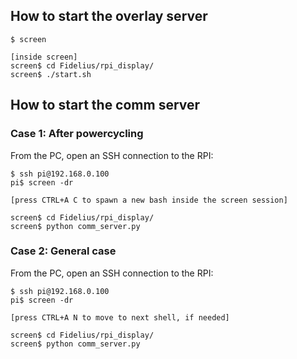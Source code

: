 ## How to start the overlay server 
```
$ screen

[inside screen]
screen$ cd Fidelius/rpi_display/
screen$ ./start.sh
```

## How to start the comm server

### Case 1: After powercycling

From the PC, open an SSH connection to the RPI:

```
$ ssh pi@192.168.0.100
pi$ screen -dr

[press CTRL+A C to spawn a new bash inside the screen session]

screen$ cd Fidelius/rpi_display/
screen$ python comm_server.py
```

### Case 2: General case

From the PC, open an SSH connection to the RPI:

```
$ ssh pi@192.168.0.100
pi$ screen -dr

[press CTRL+A N to move to next shell, if needed]

screen$ cd Fidelius/rpi_display/
screen$ python comm_server.py
```
